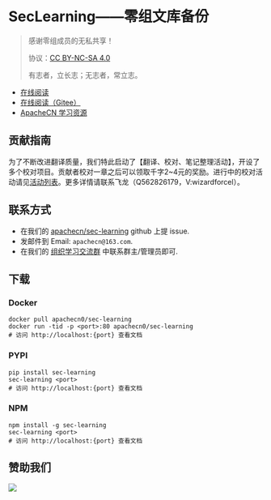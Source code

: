 # SecLearning——零组文库备份

> 感谢零组成员的无私共享！
> 
> 协议：[CC BY-NC-SA 4.0](http://creativecommons.org/licenses/by-nc-sa/4.0/)
> 
> 有志者，立长志；无志者，常立志。

* [在线阅读](https://seclearn.apachecn.org)
* [在线阅读（Gitee）](https://apachecn.gitee.io/doc-template/)
* [ApacheCN 学习资源](http://docs.apachecn.org/)

## 贡献指南

为了不断改进翻译质量，我们特此启动了【翻译、校对、笔记整理活动】，开设了多个校对项目。贡献者校对一章之后可以领取千字2\~4元的奖励。进行中的校对活动请见[活动列表](https://home.apachecn.org/#/docs/activity/docs-activity)。更多详情请联系飞龙（Q562826179，V:wizardforcel）。

## 联系方式

*   在我们的 [apachecn/sec-learning](https://github.com/apachecn/sec-learning) github 上提 issue.
*   发邮件到 Email: `apachecn@163.com`.
*   在我们的 [组织学习交流群](http://www.apachecn.org/organization/348.html) 中联系群主/管理员即可.

## 下载

### Docker

```
docker pull apachecn0/sec-learning
docker run -tid -p <port>:80 apachecn0/sec-learning
# 访问 http://localhost:{port} 查看文档
```

### PYPI

```
pip install sec-learning
sec-learning <port>
# 访问 http://localhost:{port} 查看文档
```

### NPM

```
npm install -g sec-learning
sec-learning <port>
# 访问 http://localhost:{port} 查看文档
```

## 赞助我们

![](http://data.apachecn.org/img/about/donate.jpg)
